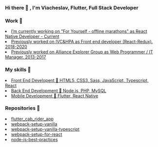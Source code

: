### Hi there 👋 , I'm Viacheslav, Flutter, Full Stack Developer
<h3>Work 💼</h3>
<u>
<li>I’m currently working on "For Yourself - offline marathons" as React Native Developer - Current</li>
<li>Previously worked on IVC&HPA as Front end developer (React-Redux). 2018-2020</li>
<li>Previously worked on Alliance Explorer Group as Web Programmer / IT Manager. 2013-2017 </li>
</u>

<h3>My skills 🔎</h3>
<u>
<li>Front End Developent   🎨   HTML5, CSS3, Sass, JavaScript, Typescript, React</li>
<li>Back End Development   💾   Node.js, PHP, MySQL</li>
<li>Mobile Development   📱     Flutter, React Native</li>
</u>

<h3>Repositories 📓</h3>
<u>
   <li><a target="_blank" href="https://github.com/maxsl89/flutter_cab_rider_app">flutter_cab_rider_app</a></li>
<li><a target="_blank" href="https://github.com/maxsl89/webpack-setup-vanilla">webpack-setup-vanilla</a></li>
   <li><a target="_blank" href="https://github.com/maxsl89/webpack-setup-vanilla-typescript">webpack-setup-vanilla-typescript</a></li>
<li><a target="_blank" href="https://github.com/maxsl89/webpack-setup-for-react">webpack-setup-for-react</a></li>
  <li><a target="_blank" href="https://github.com/maxsl89/node-js-best-practices">node-js-best-practices</a></li>
 
</u>  


